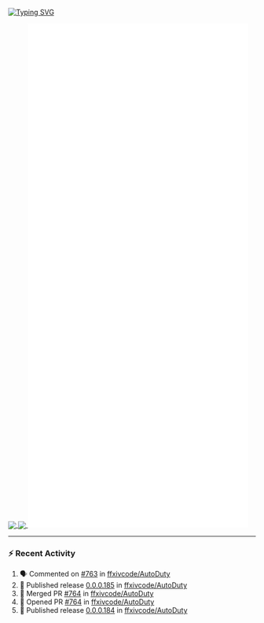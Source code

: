 [![Typing SVG](https://readme-typing-svg.demolab.com?font=Fira+Code&duration=1000&pause=1000&multiline=true&repeat=false&width=435&lines=Simon+Latusek+%7C+Gameplay+Engineer)](https://git.io/typing-svg)

<a href="https://github.com/anuraghazra/github-readme-stats">
  <img height=200 align="center" src="https://github-readme-stats.vercel.app/api?username=erdelf&theme=radical" />
</a>
<a href="https://github.com/anuraghazra/convoychat">
  <img height=200 align="center" src="https://streak-stats.demolab.com?user=erdelf&theme=radical&mode=weekly" />
</a>

<picture>
  <img src="/github-metrics.svg" alt="Metrics">
</picture>

---

### :zap: Recent Activity
<!--START_SECTION:activity-->
1. 🗣 Commented on [#763](https://github.com/ffxivcode/AutoDuty/issues/763#issuecomment-2601215600) in [ffxivcode/AutoDuty](https://github.com/ffxivcode/AutoDuty)
2. 🚀 Published release [0.0.0.185](https://github.com/ffxivcode/AutoDuty/releases/tag/0.0.0.185) in [ffxivcode/AutoDuty](https://github.com/ffxivcode/AutoDuty)
3. 🎉 Merged PR [#764](https://github.com/ffxivcode/AutoDuty/pull/764) in [ffxivcode/AutoDuty](https://github.com/ffxivcode/AutoDuty)
4. 💪 Opened PR [#764](https://github.com/ffxivcode/AutoDuty/pull/764) in [ffxivcode/AutoDuty](https://github.com/ffxivcode/AutoDuty)
5. 🚀 Published release [0.0.0.184](https://github.com/ffxivcode/AutoDuty/releases/tag/0.0.0.184) in [ffxivcode/AutoDuty](https://github.com/ffxivcode/AutoDuty)
<!--END_SECTION:activity-->

<!--
**erdelf/erdelf** is a ✨ _special_ ✨ repository because its `README.md` (this file) appears on your GitHub profile.

Here are some ideas to get you started:

- 🔭 I’m currently working on ...
- 🌱 I’m currently learning ...
- 👯 I’m looking to collaborate on ...
- 🤔 I’m looking for help with ...
- 💬 Ask me about ...
- 📫 How to reach me: ...
- 😄 Pronouns: ...
- ⚡ Fun fact: ...
-->
